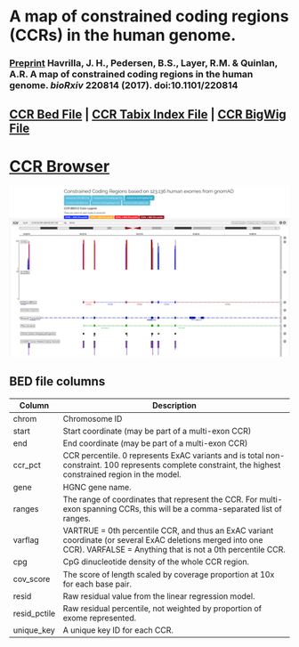 # A map of constrained coding regions (CCRs) in the human genome.

### [Preprint](https://www.biorxiv.org/content/early/2017/11/16/220814) Havrilla, J. H., Pedersen, B.S., Layer, R.M. & Quinlan, A.R. A map of constrained coding regions in the human genome. _bioRxiv_ 220814 (2017). doi:10.1101/220814

## [CCR Bed File](https://s3.us-east-2.amazonaws.com/ccrs/ccrs/ccrs.v1.20171112.bed.gz "CCR Bed File") | [CCR Tabix Index File](https://s3.us-east-2.amazonaws.com/ccrs/ccrs/ccrs.v1.20171112.bed.gz.tbi "CCR Tabix Index File") | [CCR BigWig File](https://s3.us-east-2.amazonaws.com/ccrs/ccrs/ccrs.v1.20171112.bw "CCR BigWig File") ##

# [CCR Browser](https://rebrand.ly/ccrregions "CCR Browser")

![Browser Screenshot](images/browserscreenshot.png "Browser Screenshot")

## BED file columns
Column              | Description |
--------            | ----------- |
chrom               | Chromosome ID  
start               | Start coordinate (may be part of a multi-exon CCR)
end                 | End coordinate (may be part of a multi-exon CCR)
ccr_pct             | CCR percentile.  0 represents ExAC variants and is total non-constraint.  100 represents complete constraint, the highest constrained region in the model. 
gene                | HGNC gene name.
ranges              | The range of coordinates that represent the CCR.  For multi-exon spanning CCRs, this will be a comma-separated list of ranges.
varflag             | VARTRUE = 0th percentile CCR, and thus an ExAC variant coordinate (or several ExAC deletions merged into one CCR).  VARFALSE = Anything that is not a 0th percentile CCR. 
cpg                 | CpG dinucleotide density of the whole CCR region. 
cov_score           | The score of length scaled by coverage proportion at 10x for each base pair.  
resid               | Raw residual value from the linear regression model. 
resid_pctile        | Raw residual percentile, not weighted by proportion of exome represented.
unique_key          | A unique key ID for each CCR.

